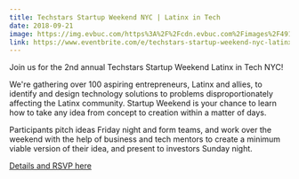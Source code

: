 ```yaml
---
title: Techstars Startup Weekend NYC | Latinx in Tech
date: 2018-09-21
image: https://img.evbuc.com/https%3A%2F%2Fcdn.evbuc.com%2Fimages%2F49199101%2F1954445013%2F1%2Foriginal.jpg?w=800&auto=compress&rect=0%2C0%2C2160%2C1080&s=fb734455c7d0e7ed914696216b71b50c
link: https://www.eventbrite.com/e/techstars-startup-weekend-nyc-latinx-in-tech-tickets-48652017494?discount=website
---
```


Join us for the 2nd annual Techstars Startup Weekend Latinx in Tech NYC!

We're gathering over 100 aspiring entrepreneurs, Latinx and allies, to identify and design technology solutions to problems disproportionately affecting the Latinx community. Startup Weekend is your chance to learn how to take any idea from concept to creation within a matter of days.

Participants pitch ideas Friday night and form teams, and work over the weekend with the help of business and tech mentors to create a minimum viable version of their idea, and present to investors Sunday night.

[Details and RSVP here](https://www.eventbrite.com/e/techstars-startup-weekend-nyc-latinx-in-tech-tickets-48652017494?discount=website)
